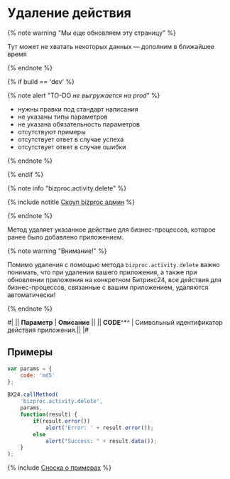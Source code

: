 # Удаление действия

{% note warning "Мы еще обновляем эту страницу" %}

Тут может не хватать некоторых данных — дополним в ближайшее время

{% endnote %}

{% if build == 'dev' %}

{% note alert "TO-DO _не выгружается на prod_" %}

- нужны правки под стандарт написания
- не указаны типы параметров
- не указана обязательность параметров
- отсутствуют примеры
- отсутствует ответ в случае успеха
- отсутствует ответ в случае ошибки

{% endnote %}

{% endif %}

 {% note info "bizproc.activity.delete" %}

{% include notitle [Скоуп bizproc админ](../_includes/scope-bizproc-admin.md) %}

{% endnote %}

Метод удаляет указанное действие для бизнес-процессов, которое ранее было добавлено приложением.

{% note warning "Внимание!" %}

Помимо удаления с помощью метода `bizproc.activity.delete` важно понимать, что при удалении вашего приложения, а также при обновлении приложения на конкретном Битрикс24, все действия для бизнес-процессов, связанные с вашим приложением, удаляются автоматически!

{% endnote %}

#|
|| **Параметр** | **Описание**                         ||
|| **CODE**^*^     | Символьный идентификатор действия приложения.||
|#

## Примеры

```javascript
var params = {
    code: 'md5'
};

BX24.callMethod(
    'bizproc.activity.delete',
    params,
    function(result) {
        if(result.error())
            alert('Error: ' + result.error());
        else
            alert("Success: " + result.data());
    }
);
```

{% include [Сноска о примерах](../../../_includes/examples.md) %}